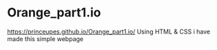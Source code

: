 # Orange_part1.io
https://princeupes.github.io/Orange_part1.io/
Using HTML & CSS i have made this simple webpage 
